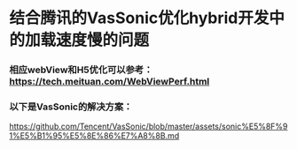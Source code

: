 # 结合腾讯的VasSonic优化hybrid开发中的加载速度慢的问题
### 相应webView和H5优化可以参考：</br>https://tech.meituan.com/WebViewPerf.html
### 以下是VasSonic的解决方案：

 https://github.com/Tencent/VasSonic/blob/master/assets/sonic%E5%8F%91%E5%B1%95%E5%8E%86%E7%A8%8B.md
 
 